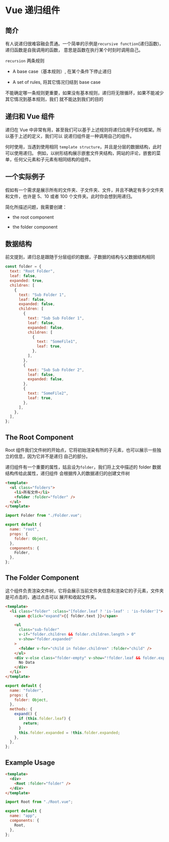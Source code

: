 # Vue 递归组件

## 简介

有人说递归很难容融会贯通。一个简单的示例是`recursive function`(递归函数)，递归函数是自我调用的函数，
意思是函数在执行某个时刻时调用自己。

`recursion` 两条规则

- A base case（基本规则）, 在某个条件下停止递归

- A set of rules, 将其它情况归结到 base case

不能确定哪一条规则更重要，如果没有基本规则，递归将无限循环，如果不能减少其它情况到基本规则，我们
就不能达到我们的目的

## 递归和 Vue 组件

递归在 Vue 中非常有用，甚至我们可以基于上述规则将递归应用于任何框架。所以基于上述的定义，我们可以
说递归组件是一种调用自己的组件。

何时使用，当遇到使用相同 `template structure`，并且是分层的数据结构，此时可以使用递归。
例如，以树形结构展示嵌套文件夹结构，网站的评论，嵌套的菜单，任何父元素和子元素有相同结构的组件。

## 一个实际例子

假如有一个需求是展示所有的文件夹、子文件夹、文件，并且不确定有多少文件夹和文件，也许是 5、10 或者
100 个文件夹。此时你会想到用递归。

简化所描述问题，我需要创建：

- the root component

- the folder component

## 数据结构

前文提到，递归总是跟随于分层组织的数据，子数据的结构与父数据结构相同

```js
const folder = {
  text: "Root Folder",
  leaf: false,
  expanded: true,
  children: [
    {
      text: "Sub Folder 1",
      leaf: false,
      expanded: false,
      children: [
        {
          text: "Sub Sub Folder 1",
          leaf: false,
          expanded: false,
          children: [
            {
              text: "SomeFile1",
              leaf: true,
            },
          ],
        },
        {
          text: "Sub Sub Folder 2",
          leaf: false,
          expanded: false,
        },
        {
          text: "SomeFile2",
          leaf: true,
        },
      ],
    },
  ],
};
```

## The Root Component

Root 组件我们文件树的开始点，它将初始渲染有所的子元素，也可以展示一些独立的信息，因为它并不是递归
自己的部分。

递归组件有一个重要的属性，姑且设为`folder`，我们将上文中描述的 folder 数据结构传给此属性，递归组件
会根据传入的数据递归的创建文件树

```html
<template>
  <ul class="folders">
    <li>所有文件</li>
    <folder :folder="folder" />
  </ul>
</template>
```

```js
import Folder from "./Folder.vue";

export default {
  name: "root",
  props: {
    folder: Object,
  },
  components: {
    Folder,
  },
};
```

## The Folder Component

这个组件负责渲染文件树，它将会展示当前文件夹信息和渲染它的子元素，文件夹是可点击的，通过点击可以
展开和收起文件夹。

```html
<template>
  <li class="folder" :class="[folder.leaf ? 'is-leaf' : 'is-folder']">
    <span @click="expand">{{ folder.text }}</span>

    <ul
      class="sub-folder"
      v-if="folder.children && folder.children.length > 0"
      v-show="folder.expanded"
    >
      <folder v-for="child in folder.children" :folder="child" />
    </ul>
    <div v-else class="folder-empty" v-show="!folder.leaf && folder.expanded">
      No Data
    </div>
  </li>
</template>
```

```js
export default {
  name: "folder",
  props: {
    folder: Object,
  },
  methods: {
    expand() {
      if (this.folder.leaf) {
        return;
      }
      this.folder.expanded = !this.folder.expanded;
    },
  },
};
```

## Example Usage

```html
<template>
  <div>
    <Root :folder="folder" />
  </div>
</template>
```

```js
import Root from "./Root.vue";

export default {
  name: "app",
  components: {
    Root,
  },
};
```
